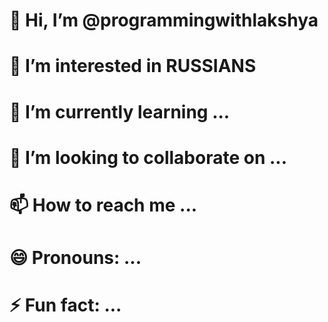 # 👋 Hi, I’m @programmingwithlakshya
# 👀 I’m interested in RUSSIANS
# 🌱 I’m currently learning ...
# 💞️ I’m looking to collaborate on ...
# 📫 How to reach me ...
# 😄 Pronouns: ...
# ⚡ Fun fact: ...
